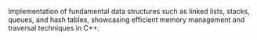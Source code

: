 Implementation of fundamental data structures such as linked lists, stacks, queues, and hash tables, showcasing efficient memory management and traversal techniques in C++.

